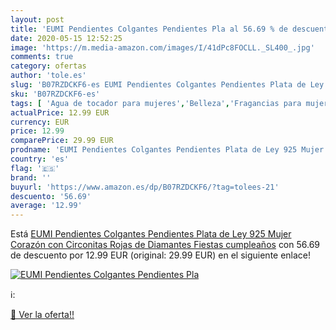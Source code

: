 ```yaml
---
layout: post
title: 'EUMI Pendientes Colgantes Pendientes Pla al 56.69 % de descuento'
date: 2020-05-15 12:52:25
image: 'https://m.media-amazon.com/images/I/41dPc8FOCLL._SL400_.jpg'
comments: true
category: ofertas
author: 'tole.es'
slug: 'B07RZDCKF6-es EUMI Pendientes Colgantes Pendientes Plata de Ley 925...'
sku: 'B07RZDCKF6-es'
tags: [ 'Agua de tocador para mujeres','Belleza','Fragancias para mujeres','Instrumentos de percusión para niños','Instrumentos musicales para niños','Juguetes','Juguetes y juegos','Perfumes y fragancias','Productos para el cuidado de la piel','Sets y juegos para el cuidado de la piel','de','ley','plata', ]
actualPrice: 12.99 EUR
currency: EUR
price: 12.99
comparePrice: 29.99 EUR
prodname: 'EUMI Pendientes Colgantes Pendientes Plata de Ley 925 Mujer Corazón con Circonitas Rojas de Diamantes  Fiestas  cumpleaños'
country: 'es'
flag: '🇪🇸'
brand: ''
buyurl: 'https://www.amazon.es/dp/B07RZDCKF6/?tag=tolees-21'
descuento: '56.69'
average: '12.99'
---
```


Está [EUMI Pendientes Colgantes Pendientes Plata de Ley 925 Mujer Corazón con Circonitas Rojas de Diamantes  Fiestas  cumpleaños](https://www.amazon.es/dp/B07RZDCKF6/?tag=tolees-21) con 56.69 de descuento por 12.99 EUR (original: 29.99 EUR) en el siguiente enlace!

[![EUMI Pendientes Colgantes Pendientes Pla](https://m.media-amazon.com/images/I/41dPc8FOCLL._SL400_.jpg)](https://www.amazon.es/dp/B07RZDCKF6/?tag=tolees-21)

ℹ️:


[🛒 Ver la oferta!!](https://www.amazon.es/dp/B07RZDCKF6/?tag=tolees-21)
